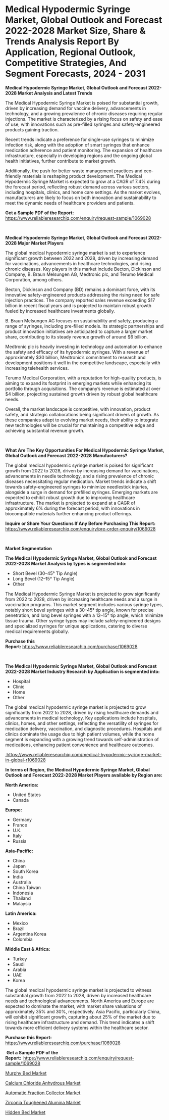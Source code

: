 <p><h1>Medical Hypodermic Syringe Market, Global Outlook and Forecast 2022-2028 Market Size, Share & Trends Analysis Report By Application, Regional Outlook, Competitive Strategies, And Segment Forecasts, 2024 - 2031</h1></p><p><strong>Medical Hypodermic Syringe Market, Global Outlook and Forecast 2022-2028 Market Analysis and Latest Trends</strong></p>
<p><p>The Medical Hypodermic Syringe Market is poised for substantial growth, driven by increasing demand for vaccine delivery, advancements in technology, and a growing prevalence of chronic diseases requiring regular injections. The market is characterized by a rising focus on safety and ease of use, with innovations such as pre-filled syringes and safety-engineered products gaining traction. </p><p>Recent trends indicate a preference for single-use syringes to minimize infection risk, along with the adoption of smart syringes that enhance medication adherence and patient monitoring. The expansion of healthcare infrastructure, especially in developing regions and the ongoing global health initiatives, further contribute to market growth. </p><p>Additionally, the push for better waste management practices and eco-friendly materials is reshaping product development. The Medical Hypodermic Syringe Market is expected to grow at a CAGR of 7.4% during the forecast period, reflecting robust demand across various sectors, including hospitals, clinics, and home care settings. As the market evolves, manufacturers are likely to focus on both innovation and sustainability to meet the dynamic needs of healthcare providers and patients.</p></p>
<p><strong>Get a Sample PDF of the Report:&nbsp;</strong> <a href="https://www.reliableresearchiq.com/enquiry/request-sample/1069028">https://www.reliableresearchiq.com/enquiry/request-sample/1069028</a></p>
<p>&nbsp;</p>
<p><strong>Medical Hypodermic Syringe Market, Global Outlook and Forecast 2022-2028 Major Market Players</strong></p>
<p><p>The global medical hypodermic syringe market is set to experience significant growth between 2022 and 2028, driven by increasing demand for vaccinations, advancements in healthcare technologies, and rising chronic diseases. Key players in this market include Becton, Dickinson and Company, B. Braun Melsungen AG, Medtronic plc, and Terumo Medical Corporation, among others.</p><p>Becton, Dickinson and Company (BD) remains a dominant force, with its innovative safety-engineered products addressing the rising need for safe injection practices. The company reported sales revenue exceeding $17 billion in recent fiscal years and is projected to maintain robust growth fueled by increased healthcare investments globally.</p><p>B. Braun Melsungen AG focuses on sustainability and safety, producing a range of syringes, including pre-filled models. Its strategic partnerships and product innovation initiatives are anticipated to capture a larger market share, contributing to its steady revenue growth of around $6 billion.</p><p>Medtronic plc is heavily investing in technology and automation to enhance the safety and efficacy of its hypodermic syringes. With a revenue of approximately $30 billion, Medtronic’s commitment to research and development positions it well in the competitive landscape, especially with increasing telehealth services.</p><p>Terumo Medical Corporation, with a reputation for high-quality products, is aiming to expand its footprint in emerging markets while enhancing its portfolio through acquisitions. The company’s revenue is estimated at over $4 billion, projecting sustained growth driven by robust global healthcare needs.</p><p>Overall, the market landscape is competitive, with innovation, product safety, and strategic collaborations being significant drivers of growth. As these companies adapt to evolving market needs, their ability to integrate new technologies will be crucial for maintaining a competitive edge and achieving substantial revenue growth.</p></p>
<p>&nbsp;</p>
<p><strong>What Are The Key Opportunities For Medical Hypodermic Syringe Market, Global Outlook and Forecast 2022-2028 Manufacturers?</strong></p>
<p><p>The global medical hypodermic syringe market is poised for significant growth from 2022 to 2028, driven by increasing demand for vaccinations, advancements in needle technology, and a rising prevalence of chronic diseases necessitating regular medication. Market trends indicate a shift towards safety-engineered syringes to minimize needlestick injuries, alongside a surge in demand for prefilled syringes. Emerging markets are expected to exhibit robust growth due to improving healthcare infrastructure. The market is projected to expand at a CAGR of approximately 6% during the forecast period, with innovations in biocompatible materials further enhancing product offerings.</p></p>
<p><strong>Inquire or Share Your Questions If Any Before Purchasing This Report:</strong> <a href="https://www.reliableresearchiq.com/enquiry/pre-order-enquiry/1069028">https://www.reliableresearchiq.com/enquiry/pre-order-enquiry/1069028</a></p>
<p>&nbsp;</p>
<p><strong>Market Segmentation</strong></p>
<p><strong>The Medical Hypodermic Syringe Market, Global Outlook and Forecast 2022-2028 Market Analysis by types is segmented into:</strong></p>
<p><ul><li>Short Bevel (30–45° Tip Angle)</li><li>Long Bevel (12–15° Tip Angle)</li><li>Other</li></ul></p>
<p><p>The Medical Hypodermic Syringe Market is projected to grow significantly from 2022 to 2028, driven by increasing healthcare needs and a surge in vaccination programs. This market segment includes various syringe types, notably short bevel syringes with a 30–45° tip angle, known for precise penetration, and long bevel syringes with a 12–15° tip angle, which minimize tissue trauma. Other syringe types may include safety-engineered designs and specialized syringes for unique applications, catering to diverse medical requirements globally.</p></p>
<p><strong>Purchase this Report:&nbsp;</strong><a href="https://www.reliableresearchiq.com/purchase/1069028">https://www.reliableresearchiq.com/purchase/1069028</a></p>
<p>&nbsp;</p>
<p><strong>The Medical Hypodermic Syringe Market, Global Outlook and Forecast 2022-2028 Market Industry Research by Application is segmented into:</strong></p>
<p><ul><li>Hospital</li><li>Clinic</li><li>Home</li><li>Other</li></ul></p>
<p><p>The global medical hypodermic syringe market is projected to grow significantly from 2022 to 2028, driven by rising healthcare demands and advancements in medical technology. Key applications include hospitals, clinics, homes, and other settings, reflecting the versatility of syringes for medication delivery, vaccination, and diagnostic procedures. Hospitals and clinics dominate the usage due to high patient volumes, while the home segment is expanding with a growing trend towards self-administration of medications, enhancing patient convenience and healthcare outcomes.</p></p>
<p><a href="https://www.reliableresearchiq.com/medical-hypodermic-syringe-market-in-global-r1069028">&nbsp;https://www.reliableresearchiq.com/medical-hypodermic-syringe-market-in-global-r1069028</a></p>
<p><strong>In terms of Region, the Medical Hypodermic Syringe Market, Global Outlook and Forecast 2022-2028 Market Players available by Region are:</strong></p>
<p>
    <p> <strong> North America: </strong>
        <ul>
            <li>United States</li>
            <li>Canada</li>
        </ul>
        </p> 
    <p> <strong> Europe: </strong>
        <ul>
            <li>Germany</li>
            <li>France</li>
            <li>U.K.</li>
            <li>Italy</li>
            <li>Russia</li>
        </ul>
        </p> 
    <p> <strong> Asia-Pacific: </strong>
        <ul>
            <li>China</li>
            <li>Japan</li>
            <li>South Korea</li>
            <li>India</li>
            <li>Australia</li>
            <li>China Taiwan</li>
            <li>Indonesia</li>
            <li>Thailand</li>
            <li>Malaysia</li>
        </ul>
        </p> 
    <p> <strong> Latin America: </strong>
        <ul>
            <li>Mexico</li>
            <li>Brazil</li>
            <li>Argentina Korea</li>
            <li>Colombia</li>
        </ul>
        </p> 
    <p> <strong> Middle East & Africa: </strong>
        <ul>
            <li>Turkey</li>
            <li>Saudi</li>
            <li>Arabia</li>
            <li>UAE</li>
            <li>Korea</li>
        </ul>
    </p>
    </p>
<p><p>The global medical hypodermic syringe market is projected to witness substantial growth from 2022 to 2028, driven by increased healthcare needs and technological advancements. North America and Europe are expected to dominate the market, with market share valuations of approximately 35% and 30%, respectively. Asia Pacific, particularly China, will exhibit significant growth, capturing about 25% of the market due to rising healthcare infrastructure and demand. This trend indicates a shift towards more efficient delivery systems within the healthcare sector.</p></p>
<p><strong>Purchase this Report: </strong><a href="https://www.reliableresearchiq.com/purchase/1069028">https://www.reliableresearchiq.com/purchase/1069028</a></p>
<p>&nbsp;<strong>Get a Sample PDF of the Report:&nbsp;&nbsp;</strong><a href="https://www.reliableresearchiq.com/enquiry/request-sample/1069028">https://www.reliableresearchiq.com/enquiry/request-sample/1069028</a></p>
<p><strong></strong></p>
<p><p><a href="https://www.linkedin.com/pulse/global-murphy-bed-market-size-expected-reach-cagr-62-report-etmee?trackingId=cafoZieDTi2kgkD56b%2FneQ%3D%3D">Murphy Bed Market</a></p><p><a href="https://issuu.com/reportprime-2/docs/calcium-chloride-anhydrous-market-s_ea9d659412fc72">Calcium Chloride Anhydrous Market</a></p><p><a href="https://medium.com/@perkinscortes1521/automatic-fraction-collector-market-growth-market-segmentation-and-regional-analysis-global-07f68b4931df">Automatic Fraction Collector Market</a></p><p><a href="https://medium.com/@luke.bailey5468/this-report-aims-to-provide-a-comprehensive-presentation-of-the-global-market-for-zirconia-6280f279ec36">Zirconia Toughened Alumina Market</a></p><p><a href="https://www.linkedin.com/pulse/deep-dive-hidden-bed-market-itstrends-segmentation-competitive-8tfqc?trackingId=m%2B2TyGj%2BRhGA1bE2omT0uA%3D%3D">Hidden Bed Market</a></p></p>